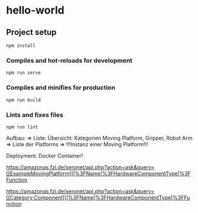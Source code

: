 # hello-world

## Project setup
```
npm install
```

### Compiles and hot-reloads for development
```
npm run serve
```

### Compiles and minifies for production
```
npm run build
```

### Lints and fixes files
```
npm run lint
```

Aufbau:
=> Liste: Übersicht: Kategorien Moving Platform, Gripper, Robot Arm
=> Liste der Platforms
=> !!!Instanz einer Moving Platform!!!

Deployment:
Docker Container!


https://amazonas.fzi.de/seronet/api.php?action=ask&query=[[ExampleMovingPlatform]]|%3FName|%3FHardwareComponentType|%3FFunction

https://amazonas.fzi.de/seronet/api.php?action=ask&query=[[Category:Component]]|%3FName|%3FHardwareComponentType|%3FFunction
